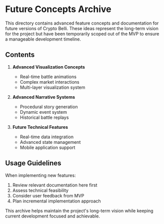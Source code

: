 # Future Concepts Archive

This directory contains advanced feature concepts and documentation for future versions of Crypto Belli. These ideas represent the long-term vision for the project but have been temporarily scoped out of the MVP to ensure a manageable development timeline.

## Contents

1. **Advanced Visualization Concepts**
   - Real-time battle animations
   - Complex market interactions
   - Multi-layer visualization system

2. **Advanced Narrative Systems**
   - Procedural story generation
   - Dynamic event system
   - Historical battle replays

3. **Future Technical Features**
   - Real-time data integration
   - Advanced state management
   - Mobile application support

## Usage Guidelines

When implementing new features:
1. Review relevant documentation here first
2. Assess technical feasibility
3. Consider user feedback from MVP
4. Plan incremental implementation approach

This archive helps maintain the project's long-term vision while keeping current development focused and achievable.
